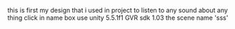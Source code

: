 this is first my design that i used in project
to listen to any sound about any thing click in name box
use unity 5.5.1f1 
GVR sdk 1.03
the scene name 'sss'
